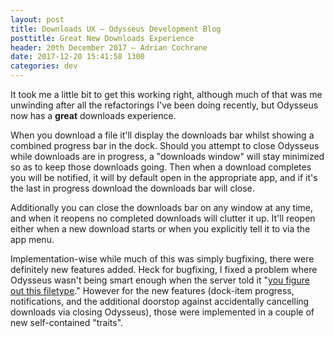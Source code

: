 ```yaml
---
layout: post
title: Downloads UX — Odysseus Development Blog
posttitle: Great New Downloads Experience
header: 20th December 2017 — Adrian Cochrane
date: 2017-12-20 15:41:58 1300
categories: dev
---
```


It took me a little bit to get this working right, although much of that was me unwinding after all the refactorings I've been doing recently, but Odysseus now has a **great** downloads experience.

When you download a file it'll display the downloads bar whilst showing a combined progress bar in the dock. Should you attempt to close Odysseus while downloads are in progress, a "downloads window" will stay minimized so as to keep those downloads going. Then when a download completes you will be notified, it will by default open in the appropriate app, and if it's the last in progress download the downloads bar will close.

Additionally you can close the downloads bar on any window at any time, and when it reopens no completed downloads will clutter it up. It'll reopen either when a new download starts or when you explicitly tell it to via the app menu.

Implementation-wise while much of this was simply bugfixing, there were definitely new features added. Heck for bugfixing, I fixed a problem where Odysseus wasn't being smart enough when the server told it "[you figure out this filetype](https://kb.iu.edu/d/agtj)." However for the new features (dock-item progress, notifications, and the additional doorstop against accidentally cancelling downloads via closing Odysseus), those were implemented in a couple of new self-contained "traits". 
